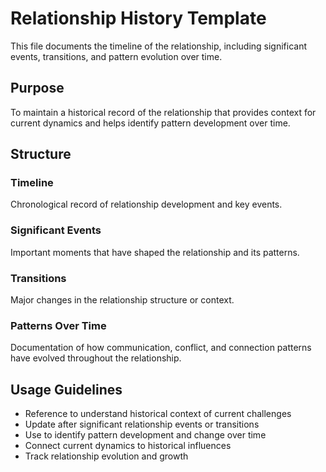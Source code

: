 # Relationship History Template

This file documents the timeline of the relationship, including significant events, transitions, and pattern evolution over time.

## Purpose
To maintain a historical record of the relationship that provides context for current dynamics and helps identify pattern development over time.

## Structure

### Timeline
Chronological record of relationship development and key events.

### Significant Events
Important moments that have shaped the relationship and its patterns.

### Transitions
Major changes in the relationship structure or context.

### Patterns Over Time
Documentation of how communication, conflict, and connection patterns have evolved throughout the relationship.

## Usage Guidelines

- Reference to understand historical context of current challenges
- Update after significant relationship events or transitions
- Use to identify pattern development and change over time
- Connect current dynamics to historical influences
- Track relationship evolution and growth
